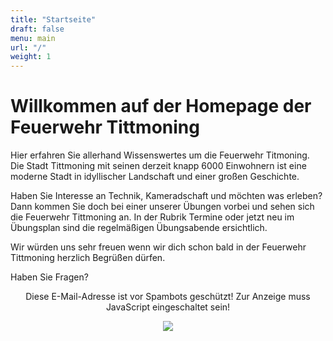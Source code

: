 ```yaml
---
title: "Startseite"
draft: false
menu: main
url: "/"
weight: 1
---
```


# Willkommen auf der Homepage der Feuerwehr Tittmoning

Hier erfahren Sie allerhand Wissenswertes um die Feuerwehr Titmoning. Die Stadt Tittmoning mit seinen derzeit knapp 6000 Einwohnern ist eine moderne Stadt in idyllischer Landschaft und einer großen Geschichte.

Haben Sie Interesse an Technik, Kameradschaft und möchten was erleben? Dann kommen Sie doch bei einer unserer Übungen vorbei und sehen sich die Feuerwehr Tittmoning an. In der Rubrik Termine oder jetzt neu im Übungsplan sind die regelmäßigen Übungsabende ersichtlich.

Wir würden uns sehr freuen wenn wir dich schon bald in der Feuerwehr Tittmoning herzlich Begrüßen dürfen.

Haben Sie Fragen? 

<p style="text-align: center;"> <span id="cloak95968">Diese E-Mail-Adresse ist vor Spambots geschützt! Zur Anzeige muss JavaScript eingeschaltet sein!</span><script type='text/javascript'>
 //<!--
 document.getElementById('cloak95968').innerHTML = '';
 var prefix = 'ma' + 'il' + 'to';
 var path = 'hr' + 'ef' + '=';
 var addy95968 = 'info' + '@';
 addy95968 = addy95968 + 'feuerwehr-tittmoning' + '.' + 'de';
 var addy_text95968 = '<img src="/img/email.png" border="0" alt="" />';
 document.getElementById('cloak95968').innerHTML += '<a ' + path + '\'' + prefix + ':' + addy95968 + '\'>'+addy_text95968+'<\/a>';
 //-->
 </script></p>

<center>
<a data-fancybox="gallery" alt="Feuerwehrfest" title="Feuerwehrfest" href="/img/fwfest.jpg"><img src="/img/fwfest.jpg"></a>
</center>